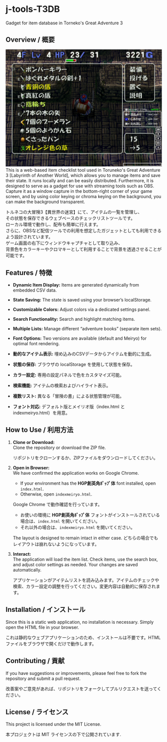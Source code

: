 # j-tools-T3DB
Gadget for item database in Torneko's Great Adventure 3
## Overview / 概要
![Screenshot](./images/screenshot.png)
This is a web-based item checklist tool used in Toruneko's Great Adventure 3 [Labyrinth of Another World], which allows you to manage items and save their state. It runs locally and can be easily distributed. Furthermore, it is designed to serve as a gadget for use with streaming tools such as OBS. Capture it as a window capture in the bottom-right corner of your game screen, and by using color keying or chroma keying on the background, you can make the background transparent.

トルネコの大冒険3【異世界の迷宮】にて、アイテムの一覧を管理し、<br>
その状態を保存できるウェブベースのチェックリストツールです。<br>
ローカル環境で動作し、配布も簡単に行えます。<br>
さらに、OBSなど配信ツールでの利用を想定したガジェットとしても利用できるよう設計されています。<br>
ゲーム画面の右下にウィンドウキャプチャとして取り込み、<br>
背景色をカラーキーやクロマキーとして利用することで背景を透過させることが可能です。<br>

## Features / 特徴

- **Dynamic Item Display:** Items are generated dynamically from embedded CSV data.
- **State Saving:** The state is saved using your browser’s localStorage.
- **Customizable Colors:** Adjust colors via a dedicated settings panel.
- **Search Functionality:** Search and highlight matching items.
- **Multiple Lists:** Manage different “adventure books” (separate item sets).
- **Font Options:** Two versions are available (default and Meiryo) for optimal font rendering.

- **動的なアイテム表示:** 埋め込みのCSVデータからアイテムを動的に生成。
- **状態の保存:** ブラウザの localStorage を使用して状態を保存。
- **カラー設定:** 専用の設定パネルで色をカスタマイズ可能。
- **検索機能:** アイテムの検索およびハイライト表示。
- **複数リスト:** 異なる「冒険の書」による状態管理が可能。
- **フォント対応:** デフォルト版とメイリオ版（index.html と indexmeiryo.html）を用意。

## How to Use / 利用方法

1. **Clone or Download:**  
   Clone the repository or download the ZIP file.

   リポジトリをクローンするか、ZIPファイルをダウンロードしてください。

2. **Open in Browser:**  
   We have confirmed the application works on Google Chrome.  
   - If your environment has the **HGP創英角ﾎﾟｯﾌﾟ体** font installed, open `index.html`.  
   - Otherwise, open `indexmeiryo.html`.

   Google Chrome で動作確認を行っています。  
   - お使いの環境に **HGP創英角ﾎﾟｯﾌﾟ体** フォントがインストールされている場合は、`index.html` を開いてください。  
   - それ以外の場合は、`indexmeiryo.html` を開いてください。  
   
   The layout is designed to remain intact in either case.
   どちらの場合でもレイアウトは崩れないようになっています。

3. **Interact:**  
   The application will load the item list. Check items, use the search box, and adjust color settings as needed. Your changes are saved automatically.

   アプリケーションがアイテムリストを読み込みます。アイテムのチェックや検索、カラー設定の調整を行ってください。変更内容は自動的に保存されます。


## Installation / インストール

Since this is a static web application, no installation is necessary. Simply open the HTML file in your browser.

これは静的なウェブアプリケーションのため、インストールは不要です。HTMLファイルをブラウザで開くだけで動作します。

## Contributing / 貢献

If you have suggestions or improvements, please feel free to fork the repository and submit a pull request.

改善案やご意見があれば、リポジトリをフォークしてプルリクエストを送ってください。

## License / ライセンス

This project is licensed under the MIT License.

本プロジェクトは MIT ライセンスの下で公開されています.

